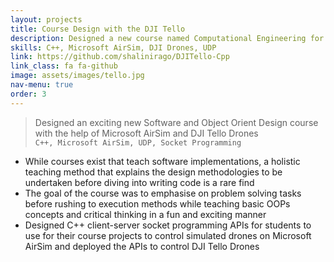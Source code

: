 ```yaml
---
layout: projects
title: Course Design with the DJI Tello
description: Designed a new course named Computational Engineering for the ECE Department @Virginia Tech <br /> 
skills: C++, Microsoft AirSim, DJI Drones, UDP
link: https://github.com/shalinirago/DJITello-Cpp
link_class: fa fa-github
image: assets/images/tello.jpg 
nav-menu: true
order: 3
---
```


<!-- Main -->
<div id="main" class="alt">
<div class="inner">
	<blockquote>Designed an exciting new Software and Object Orient Design course with the help of Microsoft AirSim and DJI Tello Drones <br />
	<code>C++, Microsoft AirSim, UDP, Socket Programming</code>
	</blockquote>
</div>

<div class="inner">
		<!--<p><span class="image left"><img src="link assets/images/tello_desc.gif" alt="" /></span>-->
		<ul>
			<li>While courses exist that teach software implementations, a holistic teaching method that explains the design methodologies to be undertaken before diving into writing code is a rare find</li>
			<li>The goal of the course was to emphasise on problem solving tasks before rushing to execution methods while teaching basic OOPs concepts and critical thinking in a fun and exciting manner</li>
			<li>Designed C++ client-server socket programming APIs for students to use for their course projects to control simulated drones on Microsoft AirSim and deployed the APIs to control DJI Tello Drones</li>
		</ul>		
</div>

</div>
